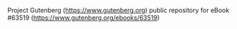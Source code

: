 Project Gutenberg (https://www.gutenberg.org) public repository for eBook #63519 (https://www.gutenberg.org/ebooks/63519)
